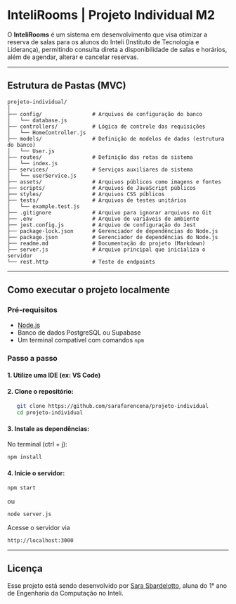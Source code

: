 # InteliRooms | Projeto Individual M2
O **InteliRooms** é um sistema em desenvolvimento que visa otimizar a reserva de salas para os alunos do Inteli (Instituto de Tecnologia e Liderança), permitindo consulta direta a disponibilidade de salas e horários, além de agendar, alterar e cancelar reservas.

---

## Estrutura de Pastas (MVC)
```
projeto-individual/
│
├── config/                # Arquivos de configuração do banco
│   └── database.js
├── controllers/           # Lógica de controle das requisições
│   └── HomeController.js
├── models/                # Definição de modelos de dados (estrutura do banco)
│   └── User.js
├── routes/                # Definição das rotas do sistema
│   └── index.js
├── services/              # Serviços auxiliares do sistema
│   └── userService.js
├── assets/                # Arquivos públicos como imagens e fontes
├── scripts/               # Arquivos de JavaScript públicos
├── styles/                # Arquivos CSS públicos
├── tests/                 # Arquivos de testes unitários
│   └── example.test.js
├── .gitignore             # Arquivo para ignorar arquivos no Git
├── .env                   # Arquivo de variáveis de ambiente
├── jest.config.js         # Arquivo de configuração do Jest
├── package-lock.json      # Gerenciador de dependências do Node.js
├── package.json           # Gerenciador de dependências do Node.js
├── readme.md              # Documentação do projeto (Markdown)
├── server.js              # Arquivo principal que inicializa o servidor
└── rest.http              # Teste de endpoints
```

---

## Como executar o projeto localmente

### Pré-requisitos
- [Node.js](https://nodejs.org/)
- Banco de dados PostgreSQL ou Supabase
- Um terminal compatível com comandos `npm`

### Passo a passo

#### 1. Utilize uma IDE (ex: VS Code)

#### 2. Clone o repositório:

```bash
   git clone https://github.com/sarafarencena/projeto-individual
   cd projeto-individual
```

#### 3. Instale as dependências:
No terminal (ctrl + j):

```bash
npm install
```

#### 4. Inicie o servidor:
```bash
npm start
```
ou
```bash
node server.js
```

Acesse o servidor via
```arduino
http://localhost:3000
```

---

## Licença
Esse projeto está sendo desenvolvido por [Sara Sbardelotto](https://br.linkedin.com/in/sara-sbardelotto/pt), aluna do 1° ano de Engenharia da Computação no Inteli.